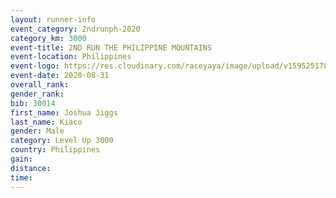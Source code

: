 ```yaml
--- 
layout: runner-info 
event_category: 2ndrunph-2020 
category_km: 3000 
event-title: 2ND RUN THE PHILIPPINE MOUNTAINS 
event-location: Philippines 
event-logo: https://res.cloudinary.com/raceyaya/image/upload/v1595251780/logo/2020/Image_ds2u6w.jpg 
event-date: 2020-08-31 
overall_rank: 
gender_rank: 
bib: 30014
first_name: Joshua Jiggs
last_name: Kiaco
gender: Male
category: Level Up 3000
country: Philippines
gain: 
distance: 
time: 
--- 
```

